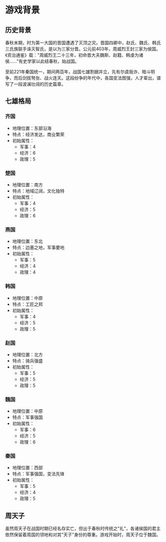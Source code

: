 # 游戏背景

## 历史背景

春秋末期，时为第一大国的晋国遭遇了灭顶之灾。晋国四卿中，赵氏、魏氏、韩氏三氏族联手诛灭智氏，是以为三家分晋。公元前403年，周威烈王封三家为侯国。《资治通鉴》载："周威烈王二十三年，初命晋大夫魏斯、赵籍、韩虔为诸侯……"有史学家以此结春秋，始战国。

至前221年秦国统一，期间两百年，战国七雄割据并立，先有尔虞我诈、暗斗明争，而后剑拔弩张、战火连天。这段纷争的年代中，各国变法图强，人才辈出，谱写了一段波澜壮阔的历史篇章。

## 七雄格局

### 齐国
- 地理位置：东部沿海
- 特点：经济发达，商业繁荣
- 初始属性：
  - 军事：4
  - 经济：6
  - 政理：5

### 楚国
- 地理位置：南方
- 特点：地域辽阔，文化独特
- 初始属性：
  - 军事：4
  - 经济：5
  - 政理：6

### 燕国
- 地理位置：东北
- 特点：边塞之地，军事要地
- 初始属性：
  - 军事：5
  - 经济：4
  - 政理：4

### 韩国
- 地理位置：中原
- 特点：工匠之邦
- 初始属性：
  - 军事：4
  - 经济：5
  - 政理：5

### 赵国
- 地理位置：北方
- 特点：骑兵强盛
- 初始属性：
  - 军事：5
  - 经济：5
  - 政理：5

### 魏国
- 地理位置：中原
- 特点：军事强国
- 初始属性：
  - 军事：6
  - 经济：5
  - 政理：6

### 秦国
- 地理位置：西部
- 特点：军事强国，变法先锋
- 初始属性：
  - 军事：5
  - 经济：4
  - 政理：5

## 周天子

虽然周天子在战国时期已经名存实亡，但出于春秋时传统之"礼"，各诸侯国的君主依然保留着周国的领地和对其"天子"身份的尊重。游戏开始时，周天子位于魏国。 
